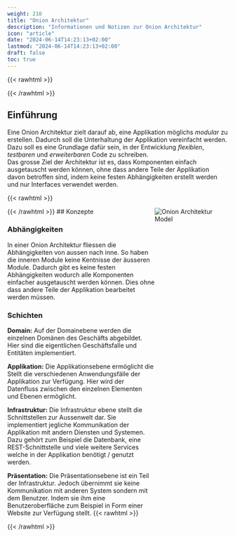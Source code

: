```yaml
---
weight: 210
title: "Onion Architektur"
description: "Informationen und Notizen zur Onion Architektur"
icon: "article"
date: "2024-06-14T14:23:13+02:00"
lastmod: "2024-06-14T14:23:13+02:00"
draft: false
toc: true
---
```


{{< rawhtml >}}
<style>
  .split-container {
    display: grid;
    grid-template-columns: 2fr 1fr;
  }
</style>
{{< /rawhtml >}}

## Einführung

Eine Onion Architektur zielt darauf ab, eine Applikation möglichs *modular* zu
erstellen. Dadurch soll die Unterhaltung der Applikation vereinfacht werden.
Dazu soll es eine Grundlage dafür sein, in der Entwicklung *flexiblen*,
*testbaren* und *erweiterbaren* Code zu schreiben.  
Das grosse Ziel der Architektur ist es, dass Komponenten einfach ausgetauscht
werden können, ohne dass andere Teile der Applikation davon betroffen sind,
indem keine festen Abhängigkeiten erstellt werden und nur Interfaces verwendet
werden.

{{< rawhtml >}}
<div class="split-container">
  <div>
{{< /rawhtml >}}
## Konzepte

### Abhängigkeiten

In einer Onion Architektur fliessen die Abhängigkeiten von aussen nach inne. So
haben die inneren Module keine Kentnisse der äusseren Module. Dadurch gibt es
keine festen Abhängigkeiten wodurch alle Komponenten einfacher ausgetauscht
werden können. Dies ohne dass andere Teile der Applikation bearbeitet werden
müssen.

### Schichten

**Domain:** Auf der Domainebene werden die einzelnen Domänen des Geschäfts
abgebildet. Hier sind die eigentlichen Geschäftsfalle und Entitäten
implementiert.

**Applikation:** Die Applikationsebene ermöglicht die Stellt die verschiedenen
Anwendungsfälle der Applikation zur Verfügung. Hier wird der Datenfluss
zwischen den einzelnen Elementen und Ebenen ermöglicht.

**Infrastruktur:** Die Infrastruktur ebene stellt die Schnittstellen zur
Aussenwelt dar. Sie implementiert jegliche Kommunikation der Applikation mit
andern Diensten und Systemen. Dazu gehört zum Beispiel die Datenbank, eine
REST-Schnittstelle und viele weitere Services welche in der Applikation benötigt
/ genutzt werden.

**Präsentation:** Die Präsentationsebene ist ein Teil der Infrastruktur. Jedoch
übernimmt sie keine Kommunikation mit anderen System sondern mit dem Benutzer.
Indem sie ihm eine Benutzeroberfläche zum Beispiel in Form einer Website zur
Verfügung stellt.
{{< rawhtml >}}
  </div>
  <div>
    <img src="/docs/images/architecture/onion/onion-model.png" alt="Onion Architektur Model" />
  </div>
</div>
{{< /rawhtml >}}

